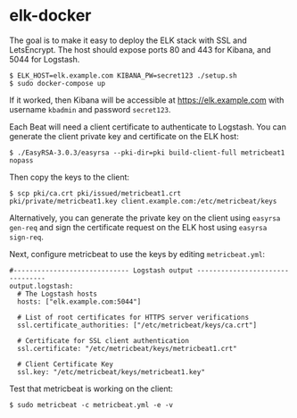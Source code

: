 # elk-docker

The goal is to make it easy to deploy the ELK stack with SSL and LetsEncrypt.
The host should expose ports 80 and 443 for Kibana, and 5044 for Logstash.

```
$ ELK_HOST=elk.example.com KIBANA_PW=secret123 ./setup.sh
$ sudo docker-compose up
```

If it worked, then Kibana will be accessible at https://elk.example.com with
username `kbadmin` and password `secret123`. 

Each Beat will need a client certificate to authenticate to Logstash.
You can generate the client private key and certificate on the ELK host:

```
$ ./EasyRSA-3.0.3/easyrsa --pki-dir=pki build-client-full metricbeat1 nopass
```

Then copy the keys to the client:

```
$ scp pki/ca.crt pki/issued/metricbeat1.crt pki/private/metricbeat1.key client.example.com:/etc/metricbeat/keys
```

Alternatively, you can generate the private key on the client using
`easyrsa gen-req` and sign the certificate request on the ELK host
using `easyrsa sign-req`.

Next, configure metricbeat to use the keys by editing `metricbeat.yml`:

```
#----------------------------- Logstash output --------------------------------
output.logstash:
  # The Logstash hosts
  hosts: ["elk.example.com:5044"]

  # List of root certificates for HTTPS server verifications
  ssl.certificate_authorities: ["/etc/metricbeat/keys/ca.crt"]

  # Certificate for SSL client authentication
  ssl.certificate: "/etc/metricbeat/keys/metricbeat1.crt"

  # Client Certificate Key
  ssl.key: "/etc/metricbeat/keys/metricbeat1.key"
```

Test that metricbeat is working on the client:

```
$ sudo metricbeat -c metricbeat.yml -e -v
```
